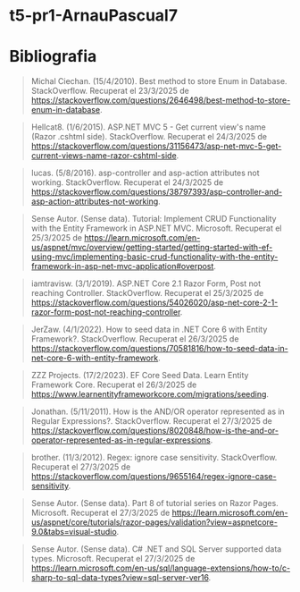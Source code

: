 # t5-pr1-ArnauPascual7

# Bibliografia

> Michal Ciechan. (15/4/2010). Best method to store Enum in Database. StackOverflow. Recuperat el 23/3/2025 de https://stackoverflow.com/questions/2646498/best-method-to-store-enum-in-database.

> Hellcat8. (1/6/2015). ASP.NET MVC 5 - Get current view's name (Razor .cshtml side). StackOverflow. Recuperat el 24/3/2025 de https://stackoverflow.com/questions/31156473/asp-net-mvc-5-get-current-views-name-razor-cshtml-side.

> lucas. (5/8/2016). asp-controller and asp-action attributes not working. StackOverflow. Recuperat el 24/3/2025 de https://stackoverflow.com/questions/38797393/asp-controller-and-asp-action-attributes-not-working.

> Sense Autor. (Sense data). Tutorial: Implement CRUD Functionality with the Entity Framework in ASP.NET MVC. Microsoft. Recuperat el 25/3/2025 de https://learn.microsoft.com/en-us/aspnet/mvc/overview/getting-started/getting-started-with-ef-using-mvc/implementing-basic-crud-functionality-with-the-entity-framework-in-asp-net-mvc-application#overpost.

> iamtravisw. (3/1/2019). ASP.NET Core 2.1 Razor Form, Post not reaching Controller. StackOverflow. Recuperat el 25/3/2025 de https://stackoverflow.com/questions/54026020/asp-net-core-2-1-razor-form-post-not-reaching-controller.

> JerZaw. (4/1/2022). How to seed data in .NET Core 6 with Entity Framework?. StackOverflow. Recuperat el 26/3/2025 de https://stackoverflow.com/questions/70581816/how-to-seed-data-in-net-core-6-with-entity-framework.

> ZZZ Projects. (17/2/2023). EF Core Seed Data. Learn Entity Framework Core. Recuperat el 26/3/2025 de https://www.learnentityframeworkcore.com/migrations/seeding.

> Jonathan. (5/11/2011). How is the AND/OR operator represented as in Regular Expressions?. StackOverflow. Recuperat el 27/3/2025 de https://stackoverflow.com/questions/8020848/how-is-the-and-or-operator-represented-as-in-regular-expressions.

> brother. (11/3/2012). Regex: ignore case sensitivity. StackOverflow. Recuperat el 27/3/2025 de https://stackoverflow.com/questions/9655164/regex-ignore-case-sensitivity.

> Sense Autor. (Sense data). Part 8 of tutorial series on Razor Pages. Microsoft. Recuperat el 27/3/2025 de https://learn.microsoft.com/en-us/aspnet/core/tutorials/razor-pages/validation?view=aspnetcore-9.0&tabs=visual-studio.

> Sense Autor. (Sense data). C# .NET and SQL Server supported data types. Microsoft. Recuperat el 27/3/2025 de https://learn.microsoft.com/en-us/sql/language-extensions/how-to/c-sharp-to-sql-data-types?view=sql-server-ver16.
